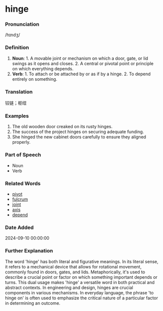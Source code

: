 # hinge
### Pronunciation
/hɪndʒ/
### Definition
1. **Noun**: 1. A movable joint or mechanism on which a door, gate, or lid swings as it opens and closes. 2. A central or pivotal point or principle on which everything depends.
2. **Verb**: 1. To attach or be attached by or as if by a hinge. 2. To depend entirely on something.
### Translation
铰链；枢纽
### Examples
1. The old wooden door creaked on its rusty hinges.
2. The success of the project hinges on securing adequate funding.
3. She hinged the new cabinet doors carefully to ensure they aligned properly.
### Part of Speech
- Noun
- Verb
### Related Words
- [pivot](pivot.md)
- [fulcrum](fulcrum.md)
- [joint](joint.md)
- [axis](axis.md)
- [depend](depend.md)
### Date Added
2024-09-10 00:00:00

### Further Explanation
The word 'hinge' has both literal and figurative meanings. In its literal sense, it refers to a mechanical device that allows for rotational movement, commonly found in doors, gates, and lids. Metaphorically, it's used to describe a crucial point or factor on which something important depends or turns. This dual usage makes 'hinge' a versatile word in both practical and abstract contexts. In engineering and design, hinges are crucial components in various mechanisms. In everyday language, the phrase 'to hinge on' is often used to emphasize the critical nature of a particular factor in determining an outcome.